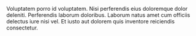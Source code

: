 Voluptatem porro id voluptatem. Nisi perferendis eius doloremque dolor deleniti. Perferendis laborum doloribus. Laborum natus amet cum officiis delectus iure nisi vel. Et iusto aut dolorem quis inventore reiciendis consectetur.